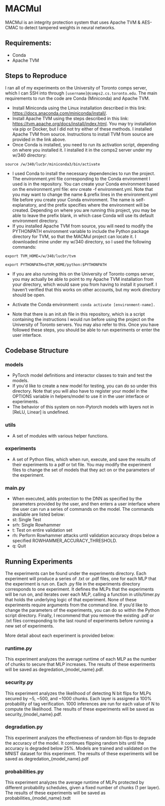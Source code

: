 # MACMul
MACMul is an integrity protection system that uses Apache TVM & AES-CMAC to detect tampered weights in neural networks.

## Requirements:
- Conda
- Apache TVM

## Steps to Reproduce
I ran all of my experiments on the University of Toronto comps server, which I can SSH into through `[username]@comps2.cs.toronto.edu`.
The main requirements to run the code are Conda (Miniconda) and Apache TVM.
- Install Miniconda using the Linux installation described in this link: https://docs.anaconda.com/miniconda/install/.  
- Install Apache TVM using the steps described in this link: https://tvm.apache.org/docs/install/index.html. You may try installation via pip or Docker, but I did not try either of these methods. I installed Apache TVM from source. Instructions to install TVM from source are provided in the link above.
- Once Conda is installed, you need to run its activation script, depending on where you installed it. I installed it in the comps2 server under my w/340 directory:

`source /w/340/lucbr/miniconda3/bin/activate`

- I used Conda to install the necessary dependencies to run the project. The environment.yml file corresponding to the Conda environment I used is in the repository. You can create your Conda environment based on the environment.yml file: env create -f environment.yml.
Note that you may want to change the name & prefix lines in the environment.yml file before you create your Conda environment. The name is self-explanatory, and the prefix specifies where the environment will be created. Depending on where you are running this project, you may be able to leave the prefix blank, in which case Conda will use its default environment directory.
- If you installed Apache TVM from source, you will need to modify the PYTHONPATH environment variable to include the Python package directory for TVM, so that the MACMul project can locate it. I downloaded mine under my w/340 directory, so I used the following commands:

`export TVM_HOME=/w/340/lucbr/tvm`

`export PYTHONPATH=$TVM_HOME/python:$PYTHONPATH`

- If you are also running this on the University of Toronto comps server, you may actually be able to point to my Apache TVM installation from your directory, which would save you from having to install it yourself. I haven’t verified that this works on other accounts, but my work directory should be open.

- Activate the Conda environment: 
`conda activate [environment-name].`

- Note that there is an init.sh file in this repository, which is a script containing the instructions I would run before using the project on the University of Toronto servers. You may also refer to this. Once you have followed these steps, you should be able to run experiments or enter the user interface. 


## Codebase Structure
### models
* PyTorch model definitions and interactor classes to train and test the models.
* If you'd like to create a new model for testing, you can do so under this directory. Note that you will also have to register your model in the OPTIONS variable in helpers/model to use it in the user interface or experiments.
* The behavior of this system on non-Pytorch models with layers not in [ReLU, Linear] is undefined. 

### utils
* A set of modules with various helper functions.

### experiments
* A set of Python files, which when run, execute, and save the results of their experiments to a pdf or txt file. You may modify the experiment files to change the set of models that they act on or the parameters of the experiment.

### main.py
* When executed, adds protection to the DNN as specified by the parameters provided by the user, and then enters a user interface where the user can run a series of commands on the model. The commands available are listed below:
* st: Single Test
* srh: Single Rowhammer
* t: Test on entire validation set
* rh: Perform Rowhammer attacks until validation accuracy drops below a specified ROWHAMMER_ACCURACY_THRESHOLD.
* q: Quit

## Running Experiments
The experiments can be found under the experiments directory. Each experiment will produce a series of .txt or .pdf files, one for each MLP that the experiment is run on. Each .py file in the experiments directory corresponds to one experiment. It defines the MLPs that the experiments will be run on, and iterates over each MLP, calling a function in utils/timer.py that holds the underlying logic of that experiment. None of these experiments require arguments from the command line. If you’d like to change the parameters of the experiments, you can do so within the Python script directory. Finally, I recommend that you remove the existing .pdf or .txt files corresponding to the last round of experiments before running a new set of experiments. 

More detail about each experiment is provided below:

### runtime.py
This experiment analyzes the average runtime of each MLP as the number of chunks to secure that MLP increases. The results of these experiments will be saved as degredation_{model_name}.pdf.

### security.py
This experiment analyzes the likelihood of detecting N bit flips for MLPs secured by ~5, ~500, and ~1000 chunks. Each layer is assigned a 100% probability of tag verification. 1000 inferences are run for each value of N to compute the likelihood. The results of these experiments will be saved as security_{model_name}.pdf.

### degradation.py
This experiment analyzes the effectiveness of random bit-flips to degrade the accuracy of the model. It continues flipping random bits until the accuracy is degraded below 25%. Models are trained and validated on the MNIST dataset for this experiment. The results of these experiments will be saved as degredation_{model_name}.pdf

### probabilities.py
This experiment analyzes the average runtime of MLPs protected by different probability schedules, given a fixed number of chunks (1 per layer). The results of these experiments will be saved as probabilities_{model_name}.txdt

